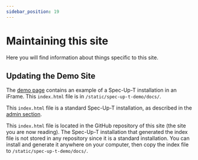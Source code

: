 ```yaml
---
sidebar_position: 19
---
```


# Maintaining this site

Here you will find information about things specific to this site.

## Updating the Demo Site

The [demo page](spec-up-t-demo-site.mdx) contains an example of a Spec-Up-T installation in an iFrame. This `index.html` file is in `/static/spec-up-t-demo/docs/`.

This `index.html` file is a standard Spec-Up-T installation, as described in the [admin section](various-roles/admins-guide.md#installation).

This `index.html` file is located in the GitHub repository of this site (the site you are now reading). The Spec-Up-T installation that generated the index file is not stored in any repository since it is a standard installation. You can install and generate it anywhere on your computer, then copy the index file to `/static/spec-up-t-demo/docs/`.